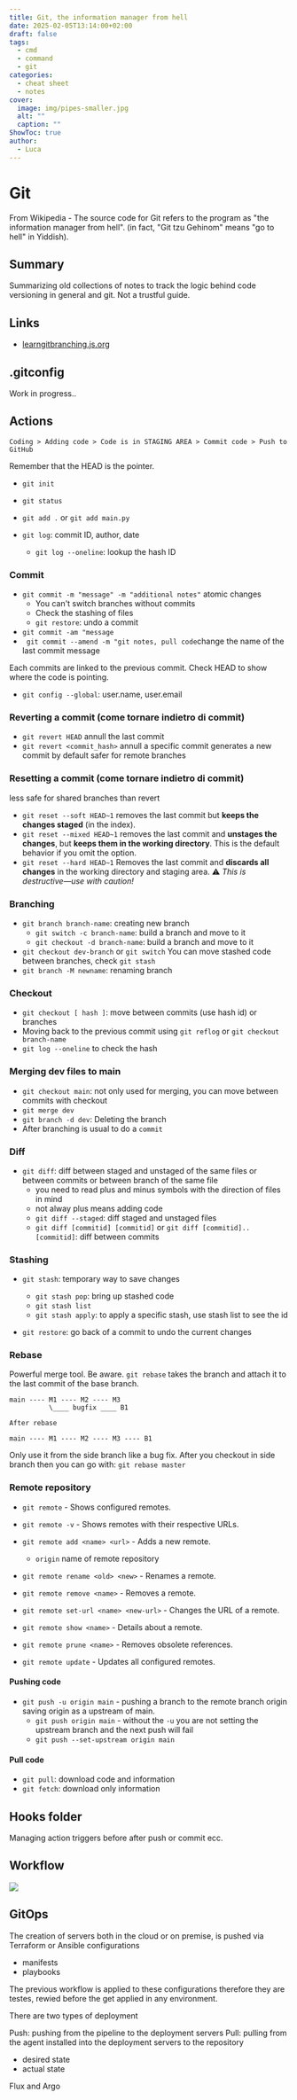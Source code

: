 ```yaml
---
title: Git, the information manager from hell
date: 2025-02-05T13:14:00+02:00
draft: false
tags:
  - cmd
  - command
  - git
categories:
  - cheat sheet
  - notes
cover:
  image: img/pipes-smaller.jpg
  alt: ""
  caption: ""
ShowToc: true
author:
  - Luca
---
```

# Git

From Wikipedia - The source code for Git refers to the program as "the information manager from hell". (in fact, "Git tzu Gehinom" means "go to hell" in Yiddish).

## Summary

Summarizing old collections of notes to track the logic behind code versioning in general and git. Not a trustful guide.


## Links
- [learngitbranching.js.org](https://learngitbranching.js.org/)

## .gitconfig
Work in progress..

## Actions
```text
Coding > Adding code > Code is in STAGING AREA > Commit code > Push to GitHub
```

Remember that the HEAD is the pointer.

- `git init`
- `git status`
- `git add .` or `git add main.py`

- `git log`: commit ID, author, date
  - `git log --oneline`: lookup the hash ID

### Commit
- `git commit -m "message" -m "additional notes"` atomic changes
  - You can't switch branches without commits
  - Check the stashing of files
  - `git restore`: undo a commit
- `git commit -am "message`
- ` git commit --amend -m "git notes, pull code`change the name of the last commit message

Each commits are linked to the previous commit.
Check HEAD to show where the code is pointing.

- `git config --global`: user.name, user.email


### Reverting a commit (come tornare indietro di commit)
- `git revert HEAD` annull the last commit
- `git revert <commit_hash>` annull a specific commit 
generates a new commit by default
safer for remote branches

### Resetting a commit (come tornare indietro di commit)
less safe for shared branches than revert
- `git reset --soft HEAD~1` removes the last commit but **keeps the changes staged** (in the index).
- `git reset --mixed HEAD~1` removes the last commit and **unstages the changes**, but **keeps them in the working directory**.
This is the default behavior if you omit the option.
- `git reset --hard HEAD~1` Removes the last commit and **discards all changes** in the working directory and staging area. ⚠️ *This is destructive—use with caution!*

### Branching
- `git branch branch-name`: creating new branch
  - `git switch -c branch-name`: build a branch and move to it
  - `git checkout -d branch-name`: build a branch and move to it
- `git checkout dev-branch` or `git switch`
You can move stashed code between branches, check `git stash`
- `git branch -M newname`: renaming branch


### Checkout
- `git checkout [ hash ]`: move between commits (use hash id) or branches
- Moving back to the previous commit using `git reflog` or `git checkout branch-name`
- `git log --oneline` to check the hash

### Merging dev files to main
- `git checkout main`: not only used for merging, you can move between commits with checkout
- `git merge dev`
- `git branch -d dev`: Deleting the branch
- After branching is usual to do a `commit`


### Diff
- `git diff`: diff between staged and unstaged of the same files or between commits or between branch of the same file
  - you need to read plus and minus symbols with the direction of files in mind
  - not alway plus means adding code
  - `git diff --staged`: diff staged and unstaged files
  - `git diff [commitid] [commitid]` or `git diff [commitid]..[commitid]`: diff between commits

### Stashing 
- `git stash`: temporary way to save changes
  - `git stash pop`: bring up stashed code
  - `git stash list`
  - `git stash apply`: to apply a specific stash, use stash list to see the id

- `git restore`: go back of a commit to undo the current changes

### Rebase
Powerful merge tool. Be aware. `git rebase` takes the branch and attach it to the last commit of the base branch.

```text
main ---- M1 ---- M2 ---- M3
          \____ bugfix ____ B1

After rebase

main ---- M1 ---- M2 ---- M3 ---- B1
```

Only use it from the side branch like a bug fix. After you checkout in side branch then you can go with: `git rebase master`


### Remote repository

- `git remote` - Shows configured remotes.
- `git remote -v` - Shows remotes with their respective URLs.

- `git remote add <name> <url>` - Adds a new remote.
  - `origin` name of remote repository
- `git remote rename <old> <new>` - Renames a remote.
- `git remote remove <name>` - Removes a remote.
- `git remote set-url <name> <new-url>` - Changes the URL of a remote.

- `git remote show <name>` - Details about a remote.
- `git remote prune <name>` - Removes obsolete references.
- `git remote update` - Updates all configured remotes.

#### Pushing code

- `git push -u origin main` - pushing a branch to the remote branch origin saving origin as a upstream of main.
  - `git push origin main` - without the `-u` you are not setting the upstream branch and the next push will fail 
  - `git push --set-upstream origin main`

#### Pull code
- `git pull`: download code and information
- `git fetch`: download only information

## Hooks folder
Managing action triggers before after push or commit ecc.


## Workflow
![](/img/gitflow.png)

## GitOps
The creation of servers both in the cloud or on premise, is pushed via Terraform or Ansible configurations
- manifests
- playbooks

The previous workflow is applied to these configurations therefore they are testes, rewied before the get applied in any environment.
 
There are two types of deployment

Push: pushing from the pipeline to the deployment servers
Pull: pulling from the agent installed into the deployment servers to the repository
  - desired state
  - actual state

Flux and Argo
